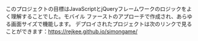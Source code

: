 このプロジェクトの目標はJavaScriptとjQueryフレームワークのロジックをよく理解することでした。モバイル ファーストのアプローチで作成され、あらゆる画面サイズで機能します。
デプロイされたプロジェクトは次のリンクで見ることができます：https://rejkee.github.io/simongame/
